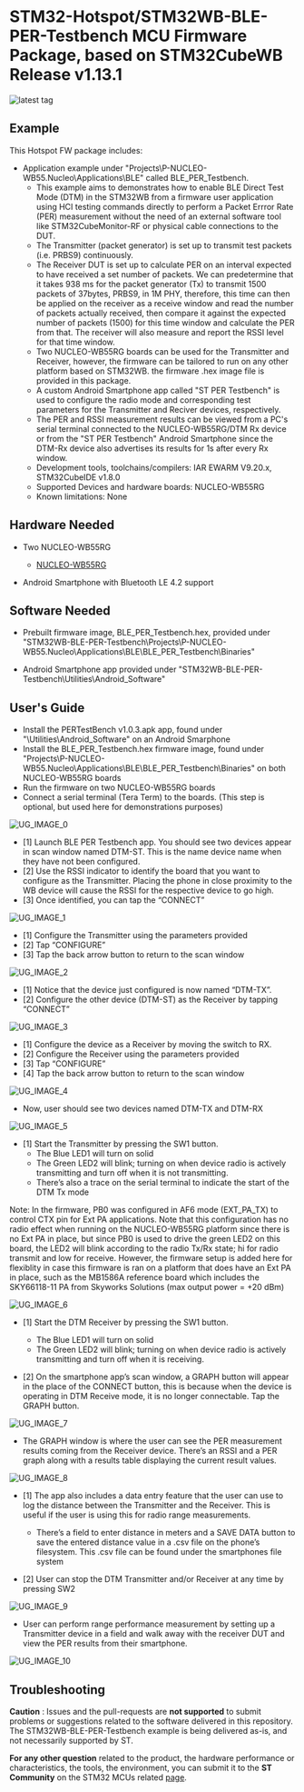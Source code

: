 # STM32-Hotspot/STM32WB-BLE-PER-Testbench MCU Firmware Package, based on STM32CubeWB Release v1.13.1

![latest tag](https://img.shields.io/github/v/tag/STMicroelectronics/STM32CubeWB.svg?color=brightgreen)

## Example

This Hotspot FW package includes:
* Application example under "Projects\P-NUCLEO-WB55.Nucleo\Applications\BLE" called BLE_PER_Testbench.     
   * This example aims to demonstrates how to enable BLE Direct Test Mode (DTM) in the STM32WB from a firmware user application using HCI testing commands directly to perform a Packet Errror Rate (PER) measurement without the need of an external software tool like STM32CubeMonitor-RF or physical cable connections to the DUT.  
   * The Transmitter (packet generator) is set up to transmit test packets (i.e. PRBS9) continuously. 
   * The Receiver DUT is set up to calculate PER on an interval expected to have received a set number of packets. We can predetermine that it takes 938 ms for the packet generator (Tx) to transmit 1500 packets of 37bytes, PRBS9, in 1M PHY, therefore, this time can then be applied on the receiver as a receive window and read the number of packets actually received, then compare it against the expected number of packets (1500) for this time window and calculate the PER from that.  The receiver will also measure and report the RSSI level for that time window. 
   * Two NUCLEO-WB55RG boards can be used for the Transmitter and Receiver, however, the firmware can be tailored to run on any other platform based on STM32WB. the firmware .hex image file is provided in this package. 
   * A custom Android Smartphone app called "ST PER Testbench" is used to configure the radio mode and corresponding test parameters for the Transmitter and Reciver devices, respectively. 
   * The PER and RSSI measurement results can be viewed from a PC's serial terminal connected to the NUCLEO-WB55RG/DTM Rx device or from the "ST PER Testbench" Android Smartphone since the DTM-Rx device also advertises its results for 1s after every Rx window. 
   * Development tools, toolchains/compilers: IAR EWARM V9.20.x, STM32CubeIDE v1.8.0
   * Supported Devices and hardware boards: NUCLEO-WB55RG
   * Known limitations: None

## Hardware Needed

  * Two NUCLEO-WB55RG
    * [NUCLEO-WB55RG](https://www.st.com/en/evaluation-tools/nucleo-wb55rg.html)
	
  * Android Smartphone with Bluetooth LE 4.2 support
  
## Software Needed

  * Prebuilt firmware image, BLE_PER_Testbench.hex, provided under "STM32WB-BLE-PER-Testbench\Projects\P-NUCLEO-WB55.Nucleo\Applications\BLE\BLE_PER_Testbench\Binaries"
	
  * Android Smartphone app provided under "STM32WB-BLE-PER-Testbench\Utilities\Android_Software"

## User's Guide
* Install the PERTestBench v1.0.3.apk app, found under "\Utilities\Android_Software" on an Android Smarphone 
* Install the BLE_PER_Testbench.hex firmware image, found under "Projects\P-NUCLEO-WB55.Nucleo\Applications\BLE\BLE_PER_Testbench\Binaries" on both NUCLEO-WB55RG boards 
* Run the firmware on two NUCLEO-WB55RG boards
* Connect a serial terminal (Tera Term) to the boards. (This step is optional, but used here for demonstrations purposes) 

![UG_IMAGE_0](Utilities/Media/Images/Users_Guide/UG_image_0.jpg)


* [1] Launch BLE PER Testbench app. You should see two devices appear in scan window named DTM-ST. This is the name device name when they have not been configured. 
* [2] Use the RSSI indicator to identify the board that you want to configure as the Transmitter. Placing the phone in close proximity to the WB device will cause the RSSI for the respective device to go high. 
* [3] Once identified, you can tap the “CONNECT”

![UG_IMAGE_1](Utilities/Media/Images/Users_Guide/UG_image_1.jpg)


* [1] Configure the Transmitter using the parameters provided
* [2] Tap “CONFIGURE”
* [3] Tap the back arrow button to return to the scan window

![UG_IMAGE_2](Utilities/Media/Images/Users_Guide/UG_image_2.jpg)


* [1] Notice that the device just configured is now named “DTM-TX”. 
* [2] Configure the other device (DTM-ST) as the Receiver by tapping “CONNECT”

![UG_IMAGE_3](Utilities/Media/Images/Users_Guide/UG_image_3.jpg)


* [1] Configure the device as a Receiver by moving the switch to RX. 
* [2] Configure the Receiver using the parameters provided 
* [3] Tap “CONFIGURE”
* [4] Tap the back arrow button to return to the scan window

![UG_IMAGE_4](Utilities/Media/Images/Users_Guide/UG_image_4.jpg)


* Now, user should see two devices named DTM-TX and DTM-RX

![UG_IMAGE_5](Utilities/Media/Images/Users_Guide/UG_image_5.jpg)


* [1] Start the Transmitter by pressing the SW1 button. 
	* The Blue LED1 will turn on solid
	* The Green LED2 will blink; turning on when device radio is actively transmitting and turn off when it is not transmitting. 
	* There’s also a trace on the serial terminal to indicate the start of the DTM Tx mode

Note: In the firmware, PB0 was configured in AF6 mode (EXT_PA_TX) to control CTX pin for Ext PA applications. Note that this configuration has no radio effect when running on the NUCLEO-WB55RG platform since there is no Ext PA in place, but since PB0 is used to drive the green LED2 on this board, the LED2 will blink according to the radio Tx/Rx state;  hi for radio transmit and low for receive. However, the firmware setup is added here for flexiblity in case this firmware is ran on a platform that does have an Ext PA in place, such as the MB1586A reference board which includes the SKY66118-11 PA from Skyworks Solutions (max output power = +20 dBm)

![UG_IMAGE_6](Utilities/Media/Images/Users_Guide/UG_image_6.jpg)


* [1] Start the DTM Receiver by pressing the SW1 button.
	* The Blue LED1 will turn on solid 
	* The Green LED2 will blink; turning on when device radio is actively transmitting and turn off when it is receiving. 

* [2] On the smartphone app’s scan window, a GRAPH button will appear in the place of the CONNECT button, this is because when the device is operating in DTM Receive mode, it is no longer connectable. Tap the GRAPH button. 

![UG_IMAGE_7](Utilities/Media/Images/Users_Guide/UG_image_7.jpg)


* The GRAPH window is where the user can see the PER measurement results coming from the Receiver device. There’s an RSSI and a PER graph along with a results table displaying the current result values.   

![UG_IMAGE_8](Utilities/Media/Images/Users_Guide/UG_image_8.jpg)


* [1] The app also includes a data entry feature that the user can use to log the distance between the Transmitter and the Receiver. This is useful if the user is using this for radio range measurements. 
	* There’s a field to enter distance in meters and a SAVE DATA button to save the entered distance value in a .csv file on the phone’s filesystem.  This .csv file can be found under the smartphones file system

* [2] User can stop the DTM Transmitter and/or Receiver at any time by pressing SW2 

![UG_IMAGE_9](Utilities/Media/Images/Users_Guide/UG_image_9.jpg)


* User can perform range performance measurement by setting up a Transmitter device in a field and walk away with the receiver DUT and view the PER results from their smartphone. 

![UG_IMAGE_10](Utilities/Media/Images/Users_Guide/UG_image_10.jpg)  


## Troubleshooting

**Caution** : Issues and the pull-requests are **not supported** to submit problems or suggestions related to the software delivered in this repository. The STM32WB-BLE-PER-Testbench example is being delivered as-is, and not necessarily supported by ST.

**For any other question** related to the product, the hardware performance or characteristics, the tools, the environment, you can submit it to the **ST Community** on the STM32 MCUs related [page](https://community.st.com/s/topic/0TO0X000000BSqSWAW/stm32-mcus).
